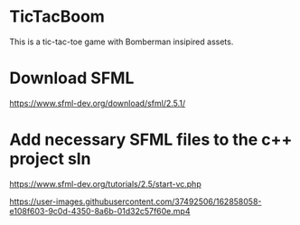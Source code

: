 # TicTacBoom

This is a tic-tac-toe game with Bomberman insipired assets. 

# Download SFML
https://www.sfml-dev.org/download/sfml/2.5.1/

# Add necessary SFML files to the c++ project sln
https://www.sfml-dev.org/tutorials/2.5/start-vc.php



https://user-images.githubusercontent.com/37492506/162858058-e108f603-9c0d-4350-8a6b-01d32c57f60e.mp4

